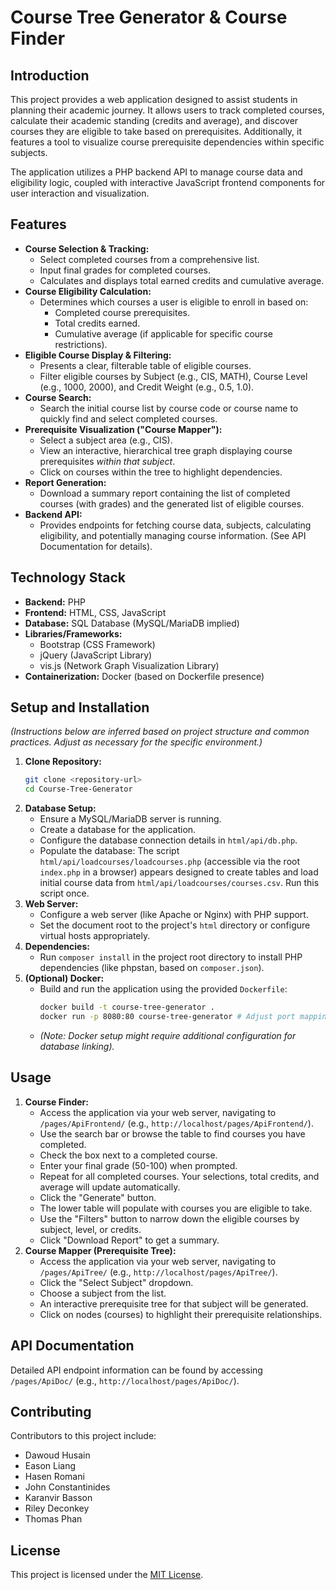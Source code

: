 # Course Tree Generator & Course Finder

## Introduction

This project provides a web application designed to assist students in planning their academic journey. It allows users to track completed courses, calculate their academic standing (credits and average), and discover courses they are eligible to take based on prerequisites. Additionally, it features a tool to visualize course prerequisite dependencies within specific subjects.

The application utilizes a PHP backend API to manage course data and eligibility logic, coupled with interactive JavaScript frontend components for user interaction and visualization.

## Features

*   **Course Selection & Tracking:**
    *   Select completed courses from a comprehensive list.
    *   Input final grades for completed courses.
    *   Calculates and displays total earned credits and cumulative average.
*   **Course Eligibility Calculation:**
    *   Determines which courses a user is eligible to enroll in based on:
        *   Completed course prerequisites.
        *   Total credits earned.
        *   Cumulative average (if applicable for specific course restrictions).
*   **Eligible Course Display & Filtering:**
    *   Presents a clear, filterable table of eligible courses.
    *   Filter eligible courses by Subject (e.g., CIS, MATH), Course Level (e.g., 1000, 2000), and Credit Weight (e.g., 0.5, 1.0).
*   **Course Search:**
    *   Search the initial course list by course code or course name to quickly find and select completed courses.
*   **Prerequisite Visualization ("Course Mapper"):**
    *   Select a subject area (e.g., CIS).
    *   View an interactive, hierarchical tree graph displaying course prerequisites *within that subject*.
    *   Click on courses within the tree to highlight dependencies.
*   **Report Generation:**
    *   Download a summary report containing the list of completed courses (with grades) and the generated list of eligible courses.
*   **Backend API:**
    *   Provides endpoints for fetching course data, subjects, calculating eligibility, and potentially managing course information. (See API Documentation for details).

## Technology Stack

*   **Backend:** PHP
*   **Frontend:** HTML, CSS, JavaScript
*   **Database:** SQL Database (MySQL/MariaDB implied)
*   **Libraries/Frameworks:**
    *   Bootstrap (CSS Framework)
    *   jQuery (JavaScript Library)
    *   vis.js (Network Graph Visualization Library)
*   **Containerization:** Docker (based on Dockerfile presence)

## Setup and Installation

*(Instructions below are inferred based on project structure and common practices. Adjust as necessary for the specific environment.)*

1.  **Clone Repository:**
    ```bash
    git clone <repository-url>
    cd Course-Tree-Generator
    ```
2.  **Database Setup:**
    *   Ensure a MySQL/MariaDB server is running.
    *   Create a database for the application.
    *   Configure the database connection details in `html/api/db.php`.
    *   Populate the database: The script `html/api/loadcourses/loadcourses.php` (accessible via the root `index.php` in a browser) appears designed to create tables and load initial course data from `html/api/loadcourses/courses.csv`. Run this script once.
3.  **Web Server:**
    *   Configure a web server (like Apache or Nginx) with PHP support.
    *   Set the document root to the project's `html` directory or configure virtual hosts appropriately.
4.  **Dependencies:**
    *   Run `composer install` in the project root directory to install PHP dependencies (like phpstan, based on `composer.json`).
5.  **(Optional) Docker:**
    *   Build and run the application using the provided `Dockerfile`:
        ```bash
        docker build -t course-tree-generator .
        docker run -p 8080:80 course-tree-generator # Adjust port mapping as needed
        ```
    *   *(Note: Docker setup might require additional configuration for database linking).*

## Usage

1.  **Course Finder:**
    *   Access the application via your web server, navigating to `/pages/ApiFrontend/` (e.g., `http://localhost/pages/ApiFrontend/`).
    *   Use the search bar or browse the table to find courses you have completed.
    *   Check the box next to a completed course.
    *   Enter your final grade (50-100) when prompted.
    *   Repeat for all completed courses. Your selections, total credits, and average will update automatically.
    *   Click the "Generate" button.
    *   The lower table will populate with courses you are eligible to take.
    *   Use the "Filters" button to narrow down the eligible courses by subject, level, or credits.
    *   Click "Download Report" to get a summary.
2.  **Course Mapper (Prerequisite Tree):**
    *   Access the application via your web server, navigating to `/pages/ApiTree/` (e.g., `http://localhost/pages/ApiTree/`).
    *   Click the "Select Subject" dropdown.
    *   Choose a subject from the list.
    *   An interactive prerequisite tree for that subject will be generated.
    *   Click on nodes (courses) to highlight their prerequisite relationships.

## API Documentation

Detailed API endpoint information can be found by accessing `/pages/ApiDoc/` (e.g., `http://localhost/pages/ApiDoc/`).

## Contributing

Contributors to this project include:

- Dawoud Husain  
- Eason Liang  
- Hasen Romani  
- John Constantinides  
- Karanvir Basson  
- Riley Deconkey  
- Thomas Phan  

## License

This project is licensed under the [MIT License](LICENSE).